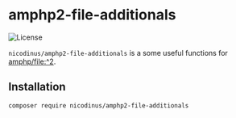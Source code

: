 # amphp2-file-additionals

![License](https://img.shields.io/badge/license-MIT-blue.svg?style=flat-square)

`nicodinus/amphp2-file-additionals` is a some useful functions for [amphp/file:^2](https://github.com/amphp/file).

## Installation

```bash
composer require nicodinus/amphp2-file-additionals
```
